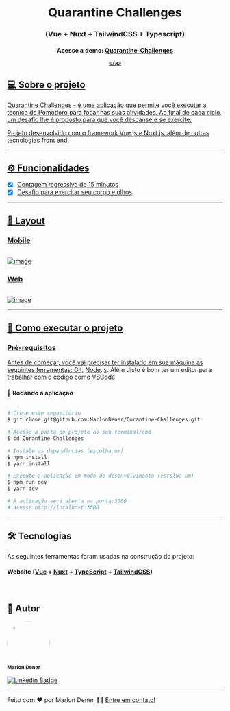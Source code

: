<h1 align="center">
  Quarantine Challenges
</h1>
<h3 align="center">
 (Vue + Nuxt + TailwindCSS + Typescript)
	
</h3>
<h4 align="center">
	Acesse a demo:
	<a href="https://quarantine-challenges-marlondener.vercel.app/">
		Quarantine-Challenges

	</a>
</h4>

## 💻 Sobre o projeto

Quarantine Challenges - é uma aplicação que permite você executar a técnica de Pomodoro para focar nas suas atividades. Ao final de cada ciclo, um desafio lhe é proposto para que você descanse e se exercite.

Projeto desenvolvido com o framework Vue.js e Nuxt.js, além de outras tecnologias front end.

---
## ⚙️ Funcionalidades

- [x] Contagem regressiva de 15 minutos
- [x] Desafio para exercitar seu corpo e olhos
---

## 🎨 Layout
### Mobile

<p align="center" style="display: flex; align-items: flex-start; justify-content: center" style="width: 400px">
	
![image](https://user-images.githubusercontent.com/70349830/123734581-fbaa1b00-d873-11eb-83ae-9eb77c3c29e4.png)
	
</p>

### Web

<p align="center" style="display: flex; align-items: flex-start; justify-content: center" style="width: 400px">
	
![image](https://user-images.githubusercontent.com/70349830/123734169-39f30a80-d873-11eb-8df6-2a3bfceea604.png)
	
</p>

---

## 🚀 Como executar o projeto

### Pré-requisitos

Antes de começar, você vai precisar ter instalado em sua máquina as seguintes ferramentas:
[Git](https://git-scm.com), [Node.js](https://nodejs.org/en/).
Além disto é bom ter um editor para trabalhar com o código como [VSCode](https://code.visualstudio.com/)

#### 🧭 Rodando a aplicação

```bash

# Clone este repositório
$ git clone git@github.com:MarlonDener/Qurantine-Challenges.git

# Acesse a pasta do projeto no seu terminal/cmd
$ cd Qurantine-Challenges

# Instale as dependências (escolha um)
$ npm install
$ yarn install

# Execute a aplicação em modo de desenvolvimento (escolha um)
$ npm run dev
$ yarn dev

# A aplicação será aberta na porta:3000
# acesse http://localhost:3000

```

---

## 🛠 Tecnologias

As seguintes ferramentas foram usadas na construção do projeto:

#### **Website**  ([Vue](https://vuejs.org/) + [Nuxt](https://nuxtjs.org/)  +  [TypeScript](https://www.typescriptlang.org/) + [TailwindCSS](https://tailwindcss.com/))
<br>

## 🦸 Autor

<a href="https://www.linkedin.com/in/marlondener">
 <img style="border-radius: 50%;" src="https://avatars.githubusercontent.com/u/70349830?v=4" width="100px;" alt=""/>
 <br />
 <sub><b>Marlon Dener</b></sub>
</a>
<br />

[![Linkedin Badge](https://img.shields.io/badge/-marlondener-blue?style=flat-square&logo=Linkedin&logoColor=white&link=https://www.linkedin.com/in/marlondener/)](https://www.linkedin.com/in/marlondener/)

---

Feito com ❤️ por Marlon Dener 👋🏽 [Entre em contato!](https://www.linkedin.com/in/marlondener/)
